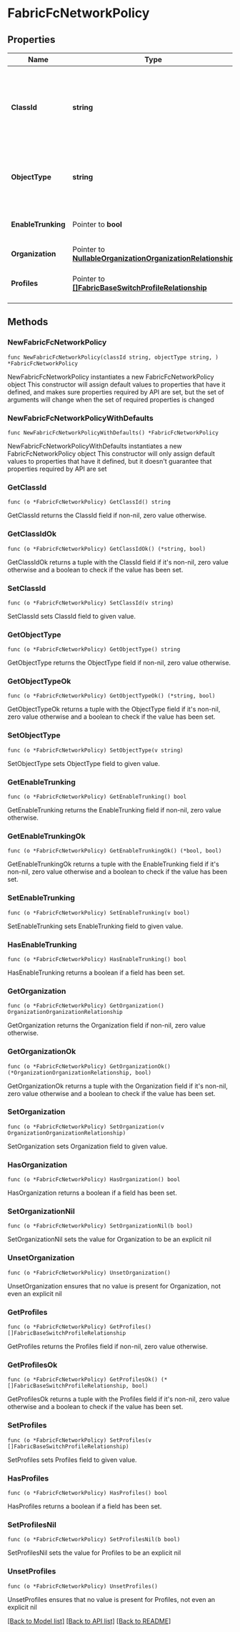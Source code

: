 # FabricFcNetworkPolicy

## Properties

Name | Type | Description | Notes
------------ | ------------- | ------------- | -------------
**ClassId** | **string** | The fully-qualified name of the instantiated, concrete type. This property is used as a discriminator to identify the type of the payload when marshaling and unmarshaling data. | [default to "fabric.FcNetworkPolicy"]
**ObjectType** | **string** | The fully-qualified name of the instantiated, concrete type. The value should be the same as the &#39;ClassId&#39; property. | [default to "fabric.FcNetworkPolicy"]
**EnableTrunking** | Pointer to **bool** | Enable or Disable Trunking on all of configured FC uplink ports. | [optional] 
**Organization** | Pointer to [**NullableOrganizationOrganizationRelationship**](OrganizationOrganizationRelationship.md) |  | [optional] 
**Profiles** | Pointer to [**[]FabricBaseSwitchProfileRelationship**](FabricBaseSwitchProfileRelationship.md) | An array of relationships to fabricBaseSwitchProfile resources. | [optional] 

## Methods

### NewFabricFcNetworkPolicy

`func NewFabricFcNetworkPolicy(classId string, objectType string, ) *FabricFcNetworkPolicy`

NewFabricFcNetworkPolicy instantiates a new FabricFcNetworkPolicy object
This constructor will assign default values to properties that have it defined,
and makes sure properties required by API are set, but the set of arguments
will change when the set of required properties is changed

### NewFabricFcNetworkPolicyWithDefaults

`func NewFabricFcNetworkPolicyWithDefaults() *FabricFcNetworkPolicy`

NewFabricFcNetworkPolicyWithDefaults instantiates a new FabricFcNetworkPolicy object
This constructor will only assign default values to properties that have it defined,
but it doesn't guarantee that properties required by API are set

### GetClassId

`func (o *FabricFcNetworkPolicy) GetClassId() string`

GetClassId returns the ClassId field if non-nil, zero value otherwise.

### GetClassIdOk

`func (o *FabricFcNetworkPolicy) GetClassIdOk() (*string, bool)`

GetClassIdOk returns a tuple with the ClassId field if it's non-nil, zero value otherwise
and a boolean to check if the value has been set.

### SetClassId

`func (o *FabricFcNetworkPolicy) SetClassId(v string)`

SetClassId sets ClassId field to given value.


### GetObjectType

`func (o *FabricFcNetworkPolicy) GetObjectType() string`

GetObjectType returns the ObjectType field if non-nil, zero value otherwise.

### GetObjectTypeOk

`func (o *FabricFcNetworkPolicy) GetObjectTypeOk() (*string, bool)`

GetObjectTypeOk returns a tuple with the ObjectType field if it's non-nil, zero value otherwise
and a boolean to check if the value has been set.

### SetObjectType

`func (o *FabricFcNetworkPolicy) SetObjectType(v string)`

SetObjectType sets ObjectType field to given value.


### GetEnableTrunking

`func (o *FabricFcNetworkPolicy) GetEnableTrunking() bool`

GetEnableTrunking returns the EnableTrunking field if non-nil, zero value otherwise.

### GetEnableTrunkingOk

`func (o *FabricFcNetworkPolicy) GetEnableTrunkingOk() (*bool, bool)`

GetEnableTrunkingOk returns a tuple with the EnableTrunking field if it's non-nil, zero value otherwise
and a boolean to check if the value has been set.

### SetEnableTrunking

`func (o *FabricFcNetworkPolicy) SetEnableTrunking(v bool)`

SetEnableTrunking sets EnableTrunking field to given value.

### HasEnableTrunking

`func (o *FabricFcNetworkPolicy) HasEnableTrunking() bool`

HasEnableTrunking returns a boolean if a field has been set.

### GetOrganization

`func (o *FabricFcNetworkPolicy) GetOrganization() OrganizationOrganizationRelationship`

GetOrganization returns the Organization field if non-nil, zero value otherwise.

### GetOrganizationOk

`func (o *FabricFcNetworkPolicy) GetOrganizationOk() (*OrganizationOrganizationRelationship, bool)`

GetOrganizationOk returns a tuple with the Organization field if it's non-nil, zero value otherwise
and a boolean to check if the value has been set.

### SetOrganization

`func (o *FabricFcNetworkPolicy) SetOrganization(v OrganizationOrganizationRelationship)`

SetOrganization sets Organization field to given value.

### HasOrganization

`func (o *FabricFcNetworkPolicy) HasOrganization() bool`

HasOrganization returns a boolean if a field has been set.

### SetOrganizationNil

`func (o *FabricFcNetworkPolicy) SetOrganizationNil(b bool)`

 SetOrganizationNil sets the value for Organization to be an explicit nil

### UnsetOrganization
`func (o *FabricFcNetworkPolicy) UnsetOrganization()`

UnsetOrganization ensures that no value is present for Organization, not even an explicit nil
### GetProfiles

`func (o *FabricFcNetworkPolicy) GetProfiles() []FabricBaseSwitchProfileRelationship`

GetProfiles returns the Profiles field if non-nil, zero value otherwise.

### GetProfilesOk

`func (o *FabricFcNetworkPolicy) GetProfilesOk() (*[]FabricBaseSwitchProfileRelationship, bool)`

GetProfilesOk returns a tuple with the Profiles field if it's non-nil, zero value otherwise
and a boolean to check if the value has been set.

### SetProfiles

`func (o *FabricFcNetworkPolicy) SetProfiles(v []FabricBaseSwitchProfileRelationship)`

SetProfiles sets Profiles field to given value.

### HasProfiles

`func (o *FabricFcNetworkPolicy) HasProfiles() bool`

HasProfiles returns a boolean if a field has been set.

### SetProfilesNil

`func (o *FabricFcNetworkPolicy) SetProfilesNil(b bool)`

 SetProfilesNil sets the value for Profiles to be an explicit nil

### UnsetProfiles
`func (o *FabricFcNetworkPolicy) UnsetProfiles()`

UnsetProfiles ensures that no value is present for Profiles, not even an explicit nil

[[Back to Model list]](../README.md#documentation-for-models) [[Back to API list]](../README.md#documentation-for-api-endpoints) [[Back to README]](../README.md)


